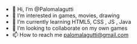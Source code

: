 - 👋 Hi, I’m @Palomalagutti
- 👀 I’m interested in games, movies, drawing
- 🌱 I’m currently learning HTML5, CSS , JS , Java
- 💞️ I’m looking to collaborate on my own games
- 📫 How to reach me palomalagutti@gmail.com

<!---
Palomalagutti/Palomalagutti is a ✨ special ✨ repository because its `README.md` (this file) appears on your GitHub profile.
You can click the Preview link to take a look at your changes.
--->
